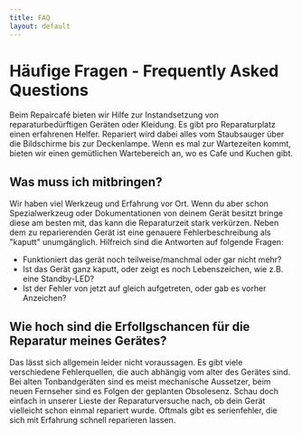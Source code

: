 ```yaml
---
title: FAQ
layout: default
---
```

Häufige Fragen - Frequently Asked Questions
==========

Beim Repaircafé bieten wir Hilfe zur Instandsetzung von reparaturbedürftigen Geräten oder Kleidung. Es gibt pro Reparaturplatz einen erfahrenen Helfer. Repariert wird dabei alles vom Staubsauger über die Bildschirme bis zur Deckenlampe. Wenn es mal zur Wartezeiten kommt, bieten wir einen gemütlichen Wartebereich an, wo es Cafe und Kuchen gibt.

Was muss ich mitbringen?
------------------------
Wir haben viel Werkzeug und Erfahrung vor Ort. Wenn du aber schon Spezialwerkzeug oder Dokumentationen von deinem Gerät besitzt bringe diese am besten mit, das kann die Reparaturzeit stark verkürzen.
Neben dem zu reparierenden Gerät ist eine genauere Fehlerbeschreibung als "kaputt" unumgänglich. 
Hilfreich sind die Antworten auf folgende Fragen:
* Funktioniert das gerät noch teilweise/manchmal oder gar nicht mehr?
* Ist das Gerät ganz kaputt, oder zeigt es noch Lebenszeichen, wie z.B. eine Standby-LED?
* Ist der Fehler von jetzt auf gleich aufgetreten, oder gab es vorher Anzeichen?



Wie hoch sind die Erfollgschancen für die Reparatur meines Gerätes?
-------------------------------------------------------------------
Das lässt sich allgemein leider nicht voraussagen. Es gibt viele verschiedene Fehlerquellen, die auch abhängig vom alter des Gerätes sind. Bei alten Tonbandgeräten sind es meist mechanische Aussetzer, beim neuen Fernseher sind es Folgen der geplanten  Obsolesenz. Schau doch einfach in unserer Lieste der Reparaturversuche nach, ob dein Gerät vielleicht schon einmal repariert wurde. Oftmals gibt es serienfehler, die sich mit Erfahrung schnell reparieren lassen.


